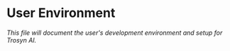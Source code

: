 # User Environment

*This file will document the user's development environment and setup for Trosyn AI.*
